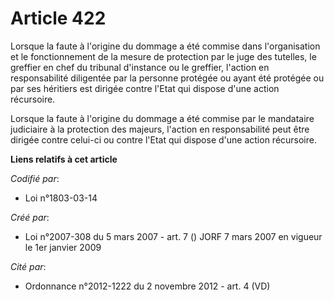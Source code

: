 # Article 422

Lorsque la faute à l'origine du dommage a été commise dans l'organisation et le fonctionnement de la mesure de protection par
le juge des tutelles, le greffier en chef du tribunal d'instance ou le greffier, l'action en responsabilité diligentée par la
personne protégée ou ayant été protégée ou par ses héritiers est dirigée contre l'Etat qui dispose d'une action récursoire.

Lorsque la faute à l'origine du dommage a été commise par le mandataire judiciaire à la protection des majeurs, l'action en
responsabilité peut être dirigée contre celui-ci ou contre l'Etat qui dispose d'une action récursoire.

**Liens relatifs à cet article**

_Codifié par_:

  - Loi n°1803-03-14

_Créé par_:

  - Loi n°2007-308 du 5 mars 2007 - art. 7 () JORF 7 mars 2007 en vigueur le 1er janvier 2009

_Cité par_:

  - Ordonnance n°2012-1222 du 2 novembre 2012 - art. 4 (VD)
